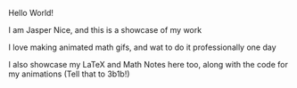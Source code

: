 Hello World!

I am Jasper Nice, and this is a showcase of my work

I love making animated math gifs, and wat to do it professionally one day

I also showcase my LaTeX and Math Notes here too, along with the code for my animations (Tell that to 3b1b!)
